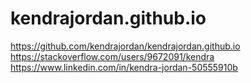 # kendrajordan.github.io
https://github.com/kendrajordan/kendrajordan.github.io
https://stackoverflow.com/users/9672091/kendra
https://www.linkedin.com/in/kendra-jordan-50555910b
